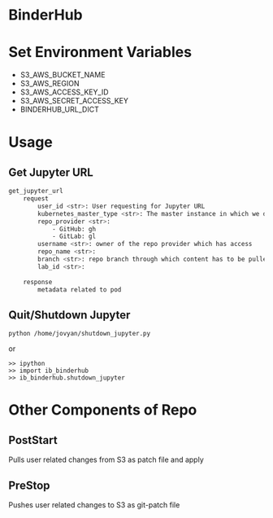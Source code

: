 # BinderHub


# Set Environment Variables

* S3_AWS_BUCKET_NAME
* S3_AWS_REGION
* S3_AWS_ACCESS_KEY_ID
* S3_AWS_SECRET_ACCESS_KEY
* BINDERHUB_URL_DICT


# Usage


## Get Jupyter URL
```bash
get_jupyter_url
    request
        user_id <str>: User requesting for Jupyter URL
        kubernetes_master_type <str>: The master instance in which we deploy the jupyter pod
        repo_provider <str>:
            - GitHub: gh
            - GitLab: gl
        username <str>: owner of the repo provider which has access
        repo_name <str>: 
        branch <str>: repo branch through which content has to be pulled
        lab_id <str>:
    
    response
        metadata related to pod
```


## Quit/Shutdown Jupyter
```
python /home/jovyan/shutdown_jupyter.py
``` 
or 
```
>> ipython
>> import ib_binderhub
>> ib_binderhub.shutdown_jupyter
```

# Other Components of Repo

## PostStart
Pulls user related changes from S3 as patch file and apply

## PreStop
Pushes user related changes to S3 as git-patch file


